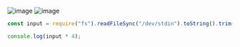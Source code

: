 ![image](https://github.com/ssc9811/algorithm/assets/39263149/46ffd745-48fa-42ae-860b-60de4d430807)
![image](https://github.com/ssc9811/algorithm/assets/39263149/081a07a3-1f80-4bac-8148-7734f91da914)

```javascript
const input = require("fs").readFileSync("/dev/stdin").toString().trim();

console.log(input * 4);
```
